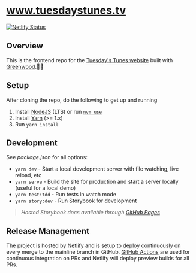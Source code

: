 # www.tuesdaystunes.tv

[![Netlify Status](https://api.netlify.com/api/v1/badges/03f43ad6-9b13-4a85-b682-d3a95a3e359d/deploy-status)](https://app.netlify.com/sites/laughing-kare-be3077/deploys)

## Overview

This is the frontend repo for the [Tuesday's Tunes website](https://www.tuesdaystunes.tv) built with [Greenwood](https://www.greenwoodjs.io/).🏃‍♂️

## Setup

After cloning the repo, do the following to get up and running
1. Install [NodeJS](https://nodejs.org/en/) (LTS) or run [`nvm use`](https://github.com/nvm-sh/nvm)
1. Install [Yarn](https://yarnpkg.com/en/) (>= 1.x)
1. Run `yarn install`

## Development

See _package.json_ for all options:
- `yarn dev` - Start a local development server with file watching, live reload, etc
- `yarn serve` - Build the site for production and start a server locally (useful for a local demo)
- `yarn test:tdd` - Run tests in watch mode
- `yarn story:dev` - Run Storybook for development

> _Hosted Storybook docs available through [GitHub Pages](http://analogstudiosri.github.io/www.tuesdaystunes.tv)_

## Release Management

The project is hosted by [Netlify](https://www.netlify.com/) and is setup to deploy continuously on every merge to the mainline branch in GitHub.  [GitHub Actions](https://github.com/features/actions) are used for continuous integration on PRs and Netlify will deploy preview builds for all PRs.